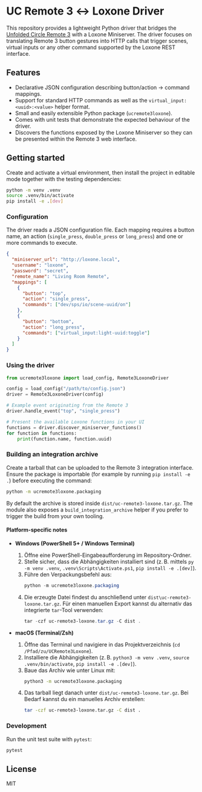 # UC Remote 3 ↔︎ Loxone Driver

This repository provides a lightweight Python driver that bridges the
[Unfolded Circle Remote 3](https://unfoldedcircle.com/remote/) with a Loxone
Miniserver. The driver focuses on translating Remote 3 button gestures into
HTTP calls that trigger scenes, virtual inputs or any other command supported
by the Loxone REST interface.

## Features

- Declarative JSON configuration describing button/action → command mappings.
- Support for standard HTTP commands as well as the `virtual_input:<uuid>:<value>`
  helper format.
- Small and easily extensible Python package (`ucremote3loxone`).
- Comes with unit tests that demonstrate the expected behaviour of the driver.
- Discovers the functions exposed by the Loxone Miniserver so they can be
  presented within the Remote 3 web interface.

## Getting started

Create and activate a virtual environment, then install the project in editable
mode together with the testing dependencies:

```bash
python -m venv .venv
source .venv/bin/activate
pip install -e .[dev]
```

### Configuration

The driver reads a JSON configuration file. Each mapping requires a button name,
an action (`single_press`, `double_press` or `long_press`) and one or more
commands to execute.

```json
{
  "miniserver_url": "http://loxone.local",
  "username": "loxone",
  "password": "secret",
  "remote_name": "Living Room Remote",
  "mappings": [
    {
      "button": "top",
      "action": "single_press",
      "commands": ["dev/sps/io/scene-uuid/on"]
    },
    {
      "button": "bottom",
      "action": "long_press",
      "commands": ["virtual_input:light-uuid:toggle"]
    }
  ]
}
```

### Using the driver

```python
from ucremote3loxone import load_config, Remote3LoxoneDriver

config = load_config("/path/to/config.json")
driver = Remote3LoxoneDriver(config)

# Example event originating from the Remote 3
driver.handle_event("top", "single_press")

# Present the available Loxone functions in your UI
functions = driver.discover_miniserver_functions()
for function in functions:
    print(function.name, function.uuid)
```

### Building an integration archive

Create a tarball that can be uploaded to the Remote 3 integration interface.
Ensure the package is importable (for example by running `pip install -e .`)
before executing the command:

```bash
python -m ucremote3loxone.packaging
```

By default the archive is stored inside `dist/uc-remote3-loxone.tar.gz`.  The
module also exposes a `build_integration_archive` helper if you prefer to
trigger the build from your own tooling.

#### Platform-specific notes

- **Windows (PowerShell 5+ / Windows Terminal)**
  1. Öffne eine PowerShell-Eingabeaufforderung im Repository-Ordner.
  2. Stelle sicher, dass die Abhängigkeiten installiert sind (z. B. mittels `py -m venv .venv`, `.venv\Scripts\Activate.ps1`, `pip install -e .[dev]`).
  3. Führe den Verpackungsbefehl aus:
     ```powershell
     python -m ucremote3loxone.packaging
     ```
  4. Die erzeugte Datei findest du anschließend unter `dist\uc-remote3-loxone.tar.gz`. Für einen manuellen Export kannst du alternativ das integrierte `tar`-Tool verwenden:
     ```powershell
     tar -czf uc-remote3-loxone.tar.gz -C dist .
     ```

- **macOS (Terminal/Zsh)**
  1. Öffne das Terminal und navigiere in das Projektverzeichnis (`cd /Pfad/zu/UCRemote3Loxone`).
  2. Installiere die Abhängigkeiten (z. B. `python3 -m venv .venv`, `source .venv/bin/activate`, `pip install -e .[dev]`).
  3. Baue das Archiv wie unter Linux mit:
     ```bash
     python3 -m ucremote3loxone.packaging
     ```
  4. Das tarball liegt danach unter `dist/uc-remote3-loxone.tar.gz`. Bei Bedarf kannst du ein manuelles Archiv erstellen:
     ```bash
     tar -czf uc-remote3-loxone.tar.gz -C dist .
     ```

### Development

Run the unit test suite with `pytest`:

```bash
pytest
```

## License

MIT

